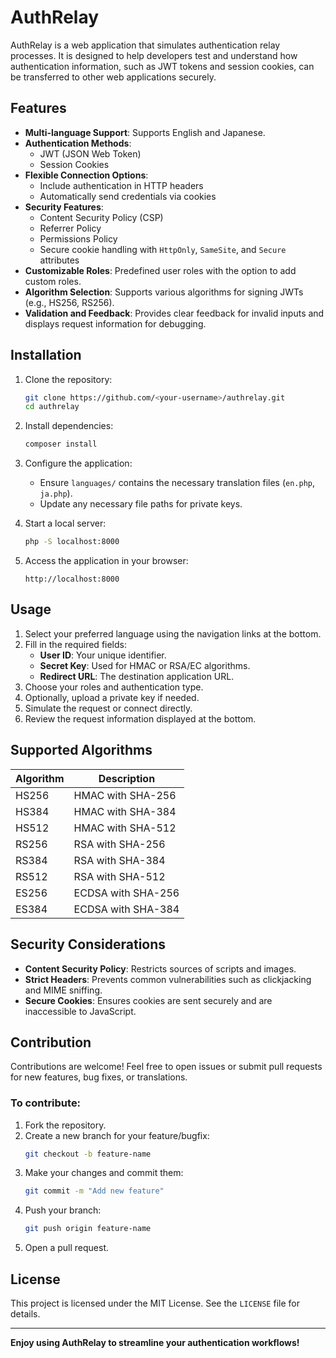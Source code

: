 # AuthRelay

AuthRelay is a web application that simulates authentication relay processes. It is designed to help developers test and understand how authentication information, such as JWT tokens and session cookies, can be transferred to other web applications securely.

## Features

- **Multi-language Support**: Supports English and Japanese.
- **Authentication Methods**:
  - JWT (JSON Web Token)
  - Session Cookies
- **Flexible Connection Options**:
  - Include authentication in HTTP headers
  - Automatically send credentials via cookies
- **Security Features**:
  - Content Security Policy (CSP)
  - Referrer Policy
  - Permissions Policy
  - Secure cookie handling with `HttpOnly`, `SameSite`, and `Secure` attributes
- **Customizable Roles**: Predefined user roles with the option to add custom roles.
- **Algorithm Selection**: Supports various algorithms for signing JWTs (e.g., HS256, RS256).
- **Validation and Feedback**: Provides clear feedback for invalid inputs and displays request information for debugging.

## Installation

1. Clone the repository:
   ```bash
   git clone https://github.com/<your-username>/authrelay.git
   cd authrelay
   ```

2. Install dependencies:
   ```bash
   composer install
   ```

3. Configure the application:
   - Ensure `languages/` contains the necessary translation files (`en.php`, `ja.php`).
   - Update any necessary file paths for private keys.

4. Start a local server:
   ```bash
   php -S localhost:8000
   ```

5. Access the application in your browser:
   ```
   http://localhost:8000
   ```

## Usage

1. Select your preferred language using the navigation links at the bottom.
2. Fill in the required fields:
   - **User ID**: Your unique identifier.
   - **Secret Key**: Used for HMAC or RSA/EC algorithms.
   - **Redirect URL**: The destination application URL.
3. Choose your roles and authentication type.
4. Optionally, upload a private key if needed.
5. Simulate the request or connect directly.
6. Review the request information displayed at the bottom.

## Supported Algorithms

| Algorithm | Description                  |
|-----------|------------------------------|
| HS256     | HMAC with SHA-256           |
| HS384     | HMAC with SHA-384           |
| HS512     | HMAC with SHA-512           |
| RS256     | RSA with SHA-256            |
| RS384     | RSA with SHA-384            |
| RS512     | RSA with SHA-512            |
| ES256     | ECDSA with SHA-256          |
| ES384     | ECDSA with SHA-384          |

## Security Considerations

- **Content Security Policy**: Restricts sources of scripts and images.
- **Strict Headers**: Prevents common vulnerabilities such as clickjacking and MIME sniffing.
- **Secure Cookies**: Ensures cookies are sent securely and are inaccessible to JavaScript.

## Contribution

Contributions are welcome! Feel free to open issues or submit pull requests for new features, bug fixes, or translations.

### To contribute:

1. Fork the repository.
2. Create a new branch for your feature/bugfix:
   ```bash
   git checkout -b feature-name
   ```
3. Make your changes and commit them:
   ```bash
   git commit -m "Add new feature"
   ```
4. Push your branch:
   ```bash
   git push origin feature-name
   ```
5. Open a pull request.

## License

This project is licensed under the MIT License. See the `LICENSE` file for details.

---

**Enjoy using AuthRelay to streamline your authentication workflows!**

